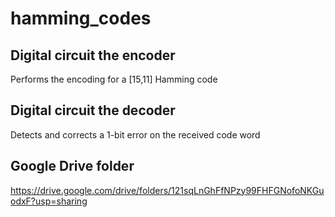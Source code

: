 # hamming_codes

## Digital circuit the encoder
Performs the encoding for a [15,11] Hamming code

## Digital circuit the decoder
Detects and corrects a 1-bit error on the received code word

## Google Drive folder 
https://drive.google.com/drive/folders/121sqLnGhFfNPzy99FHFGNofoNKGuodxF?usp=sharing

